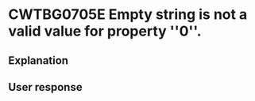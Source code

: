 # CWTBG0705E Empty string is not a valid value for property ''0''.

## Explanation

## User response
